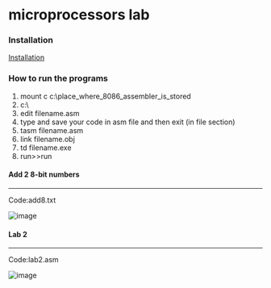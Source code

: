 # microprocessors lab
### Installation
[Installation](https://vintechworld.blogspot.com/2017/10/download-masm-for-windows-7-windows-8-free-windows10.html?m=1)
### How to run the programs
1. mount c c:\place_where_8086_assembler_is_stored
2. c:\
3. edit filename.asm
4. type and save your code in asm file and then exit (in file section)
5. tasm filename.asm
6. link filename.obj
7. td filename.exe
8. run>>run
#### Add 2 8-bit numbers
***
Code:add8.txt

![image](https://github.com/totorolivesalone/microprocessors/assets/129025317/e366e20f-d6c9-4e90-b71f-4c1c17ed2c3d)

#### Lab 2
***
Code:lab2.asm

![image](https://github.com/totorolivesalone/microprocessors/assets/129025317/aad7b9e2-2e81-409a-b78f-22e1f444ce10)







